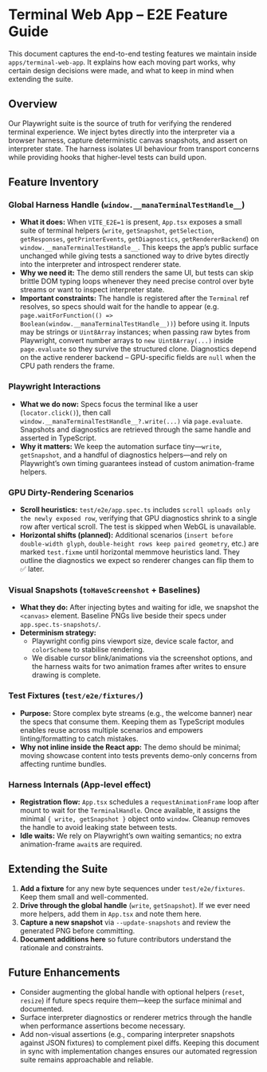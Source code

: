 # Terminal Web App – E2E Feature Guide

This document captures the end-to-end testing features we maintain inside `apps/terminal-web-app`. It explains how each moving part works, why certain design decisions were made, and what to keep in mind when extending the suite.

## Overview

Our Playwright suite is the source of truth for verifying the rendered terminal experience. We inject bytes directly into the interpreter via a browser harness, capture deterministic canvas snapshots, and assert on interpreter state. The harness isolates UI behaviour from transport concerns while providing hooks that higher-level tests can build upon.

## Feature Inventory

### Global Harness Handle (`window.__manaTerminalTestHandle__`)
- **What it does:** When `VITE_E2E=1` is present, `App.tsx` exposes a small suite of terminal helpers (`write`, `getSnapshot`, `getSelection`, `getResponses`, `getPrinterEvents`, `getDiagnostics`, `getRendererBackend`) on `window.__manaTerminalTestHandle__`. This keeps the app’s public surface unchanged while giving tests a sanctioned way to drive bytes directly into the interpreter and introspect renderer state.
- **Why we need it:** The demo still renders the same UI, but tests can skip brittle DOM typing loops whenever they need precise control over byte streams or want to inspect interpreter state.
- **Important constraints:** The handle is registered after the `Terminal` ref resolves, so specs should wait for the handle to appear (e.g. `page.waitForFunction(() => Boolean(window.__manaTerminalTestHandle__))`) before using it. Inputs may be strings or `Uint8Array` instances; when passing raw bytes from Playwright, convert number arrays to `new Uint8Array(...)` inside `page.evaluate` so they survive the structured clone. Diagnostics depend on the active renderer backend – GPU-specific fields are `null` when the CPU path renders the frame.

### Playwright Interactions
- **What we do now:** Specs focus the terminal like a user (`locator.click()`), then call `window.__manaTerminalTestHandle__?.write(...)` via `page.evaluate`. Snapshots and diagnostics are retrieved through the same handle and asserted in TypeScript.
- **Why it matters:** We keep the automation surface tiny—`write`, `getSnapshot`, and a handful of diagnostics helpers—and rely on Playwright’s own timing guarantees instead of custom animation-frame helpers.

### GPU Dirty-Rendering Scenarios
- **Scroll heuristics:** `test/e2e/app.spec.ts` includes `scroll uploads only the newly exposed row`, verifying that GPU diagnostics shrink to a single row after vertical scroll. The test is skipped when WebGL is unavailable.
- **Horizontal shifts (planned):** Additional scenarios (`insert before double-width glyph`, `double-height rows keep paired geometry`, etc.) are marked `test.fixme` until horizontal memmove heuristics land. They outline the diagnostics we expect so renderer changes can flip them to ✅ later.

### Visual Snapshots (`toHaveScreenshot` + Baselines)
- **What they do:** After injecting bytes and waiting for idle, we snapshot the `<canvas>` element. Baseline PNGs live beside their specs under `app.spec.ts-snapshots/`.
- **Determinism strategy:**
  - Playwright config pins viewport size, device scale factor, and `colorScheme` to stabilise rendering.
  - We disable cursor blink/animations via the screenshot options, and the harness waits for two animation frames after writes to ensure drawing is complete.

### Test Fixtures (`test/e2e/fixtures/`)
- **Purpose:** Store complex byte streams (e.g., the welcome banner) near the specs that consume them. Keeping them as TypeScript modules enables reuse across multiple scenarios and empowers linting/formatting to catch mistakes.
- **Why not inline inside the React app:** The demo should be minimal; moving showcase content into tests prevents demo-only concerns from affecting runtime bundles.

### Harness Internals (App-level effect)
- **Registration flow:** `App.tsx` schedules a `requestAnimationFrame` loop after mount to wait for the `TerminalHandle`. Once available, it assigns the minimal `{ write, getSnapshot }` object onto `window`. Cleanup removes the handle to avoid leaking state between tests.
- **Idle waits:** We rely on Playwright’s own waiting semantics; no extra animation-frame `await`s are required.

## Extending the Suite

1. **Add a fixture** for any new byte sequences under `test/e2e/fixtures`. Keep them small and well-commented.
2. **Drive through the global handle** (`write`, `getSnapshot`). If we ever need more helpers, add them in `App.tsx` and note them here.
3. **Capture a new snapshot** via `--update-snapshots` and review the generated PNG before committing.
4. **Document additions here** so future contributors understand the rationale and constraints.

## Future Enhancements

- Consider augmenting the global handle with optional helpers (`reset`, `resize`) if future specs require them—keep the surface minimal and documented.
- Surface interpreter diagnostics or renderer metrics through the handle when performance assertions become necessary.
- Add non-visual assertions (e.g., comparing interpreter snapshots against JSON fixtures) to complement pixel diffs.
Keeping this document in sync with implementation changes ensures our automated regression suite remains approachable and reliable.
